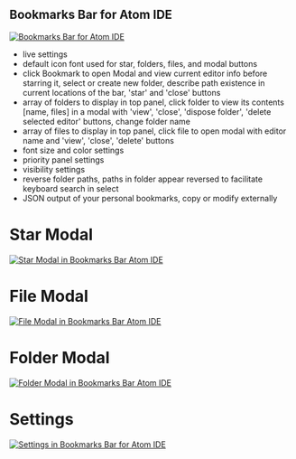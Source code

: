 ## Bookmarks Bar for Atom IDE
[![Bookmarks Bar for Atom IDE](https://protoss.zetaret.com/images/bookmarks-bar-example.png)](https://atom.io/packages/bookmarks-bar)
- live settings  
- default icon font used for star, folders, files, and modal buttons  
- click Bookmark to open Modal and view current editor info before starring it, select or create new folder, describe path existence in current locations of the bar, 'star' and 'close' buttons  
- array of folders to display in top panel, click folder to view its contents [name, files] in a modal with 'view', 'close', 'dispose folder', 'delete selected editor' buttons, change folder name  
- array of files to display in top panel, click file to open modal with editor name and 'view', 'close', 'delete' buttons  
- font size and color settings  
- priority panel settings  
- visibility settings  
- reverse folder paths, paths in folder appear reversed to facilitate keyboard search in select  
- JSON output of your personal bookmarks, copy or modify externally  

# Star Modal
[![Star Modal in Bookmarks Bar Atom IDE](https://protoss.zetaret.com/images/bookmarks-bar-star-modal-2.png)](https://atom.io/packages/bookmarks-bar)

# File Modal
[![File Modal in Bookmarks Bar Atom IDE](https://protoss.zetaret.com/images/bookmarks-bar-file-modal-2.png)](https://atom.io/packages/bookmarks-bar)

# Folder Modal
[![Folder Modal in Bookmarks Bar Atom IDE](https://protoss.zetaret.com/images/bookmarks-bar-folder-modal-2.png)](https://atom.io/packages/bookmarks-bar)

# Settings
[![Settings in Bookmarks Bar for Atom IDE](https://protoss.zetaret.com/images/bookmarks-bar-settings.png)](https://atom.io/packages/bookmarks-bar)
